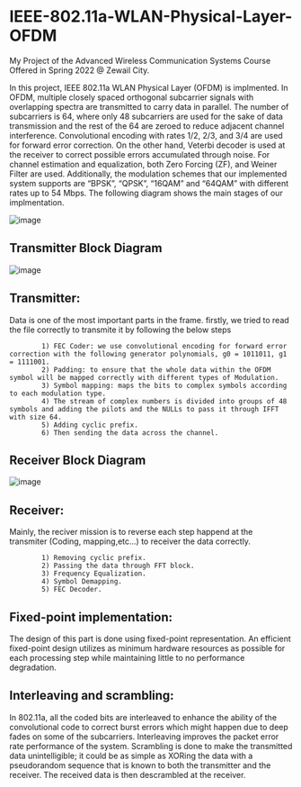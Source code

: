 # IEEE-802.11a-WLAN-Physical-Layer-OFDM                                                                                                             
My Project of the Advanced Wireless Communication Systems Course Offered in Spring 2022 @ Zewail City.

In this project, IEEE 802.11a WLAN Physical Layer (OFDM) is implmented. In OFDM, multiple closely spaced orthogonal subcarrier signals with overlapping spectra are transmitted to carry data in parallel. The number of subcarriers is 64, where only 48 subcarriers are used for the sake of data transmission and the rest of the 64 are zeroed to reduce adjacent channel interference. Convolutional encoding with rates 1/2, 2/3, and 3/4 are used for forward error correction. On the other hand, Veterbi decoder is used at the receiver to correct possible errors accumulated through noise. For channel estimation and equalization, both Zero Forcing (ZF), and Weiner Filter are used. Additionally, the modulation schemes that our implemented system supports are “BPSK”, “QPSK”, “16QAM” and “64QAM” with different rates up to 54 Mbps. The following diagram shows the main stages of our implmentation.

![image](https://user-images.githubusercontent.com/58476343/220197596-d39eead1-824b-4cfe-bedb-99eea56a4f0a.png)



## Transmitter Block Diagram <a name="Transmitter Block Diagram"></a>
![image](https://user-images.githubusercontent.com/58476343/220196989-e6c8f382-08e2-41c5-9ae3-2fac99b971ac.png)



## Transmitter:
Data is one of the most important parts in the frame. firstly, we tried to read the file correctly to transmite it by following the below steps

            1) FEC Coder: we use convolutional encoding for forward error correction with the following generator polynomials, g0 = 1011011, g1 = 1111001.
            2) Padding: to ensure that the whole data within the OFDM symbol will be mapped correctly with different types of Modulation.
            3) Symbol mapping: maps the bits to complex symbols according to each modulation type.
            4) The stream of complex numbers is divided into groups of 48 symbols and adding the pilots and the NULLs to pass it through IFFT with size 64.
            5) Adding cyclic prefix.
            6) Then sending the data across the channel.




## Receiver Block Diagram <a name="Receiver Block Diagram"></a>
![image](https://user-images.githubusercontent.com/58476343/220197073-8d63d300-0134-40f5-b25d-9a3f496b2a0a.png)


## Receiver:
Mainly, the reciver mission is to reverse each step happend at the transmiter (Coding, mapping,etc...) to receiver the data correctly.

            1) Removing cyclic prefix.
            2) Passing the data through FFT block.
            3) Frequency Equalization. 
            4) Symbol Demapping.
            5) FEC Decoder.
            
            
            
            
## Fixed-point implementation:
           
The design of this part is done using fixed-point representation. An efficient fixed-point design utilizes as minimum hardware resources as possible for each processing step while maintaining little to no performance degradation.


## Interleaving and scrambling:

In 802.11a, all the coded bits are interleaved to enhance the ability of the convolutional code to correct burst errors which might happen due to deep fades on some of the subcarriers. Interleaving improves the packet error rate performance of the system. Scrambling is done to make the transmitted data unintelligible; it could be as simple as XORing the data with a pseudorandom sequence that is known to both the transmitter and the receiver. The received data is then descrambled at the receiver.
